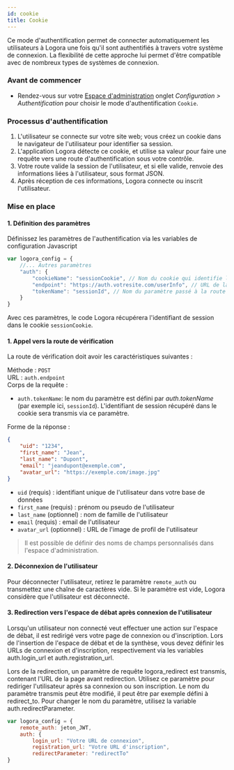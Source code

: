 ```yaml
---
id: cookie
title: Cookie
---
```


Ce mode d'authentification permet de connecter automatiquement les utilisateurs à Logora une fois qu'il sont authentifiés à travers votre système de connexion. La flexibilité de cette approche lui permet d'être compatible avec de nombreux types de systèmes de connexion.

### Avant de commencer

- Rendez-vous sur votre [Espace d'administration](https://admin.logora.fr) onglet *Configuration > Authentification* pour choisir le mode d'authentification `Cookie`.  

### Processus d'authentification

1. L'utilisateur se connecte sur votre site web; vous créez un cookie dans le navigateur de l'utilisateur pour identifier sa session.
2. L'application Logora détecte ce cookie, et utilise sa valeur pour faire une requête vers une route d'authentification sous votre contrôle.
3. Votre route valide la session de l'utilisateur, et si elle valide, renvoie des informations liées à l'utilisateur, sous format JSON.
4. Après réception de ces informations, Logora connecte ou inscrit l'utilisateur.

### Mise en place

#### 1. Définition des paramètres

Définissez les paramètres de l'authentification via les variables de configuration Javascript
```javascript
var logora_config = {
	//... Autres paramètres
	"auth": {
		"cookieName": "sessionCookie", // Nom du cookie qui identifie la session de l'utilisateur
		"endpoint": "https://auth.votresite.com/userInfo", // URL de la route de vérification
		"tokenName": "sessionId", // Nom du paramètre passé à la route de vérification
	}
}
```

Avec ces paramètres, le code Logora récupérera l'identifiant de session dans le cookie `sessionCookie`.

#### 1. Appel vers la route de vérification

La route de vérification doit avoir les caractéristiques suivantes :

Méthode : `POST`  
URL : `auth.endpoint`  
Corps de la requête :
- `auth.tokenName`: le nom du paramètre est défini par *auth.tokenName* (par exemple ici, `sessionId`). L'identifiant de session récupéré dans le cookie sera transmis via ce paramètre.

Forme de la réponse :  
```json
{
	"uid": "1234",
	"first_name": "Jean",
	"last_name": "Dupont",
	"email": "jeandupont@exemple.com",
	"avatar_url": "https://exemple.com/image.jpg"
}
```

- `uid` (requis) : identifiant unique de l'utilisateur dans votre base de données
- `first_name` (requis) : prénom ou pseudo de l'utilisateur
- `last_name` (optionnel) : nom de famille de l'utilisateur
- `email` (requis) : email de l'utilisateur
- `avatar_url` (optionnel) : URL de l'image de profil de l'utilisateur

> Il est possible de définir des noms de champs personnalisés dans l'espace d'administration.

#### 2. Déconnexion de l'utilisateur

Pour déconnecter l'utilisateur, retirez le paramètre `remote_auth` ou transmettez une chaîne de caractères vide. Si le paramètre est vide, Logora considère que l'utilisateur est déconnecté.

#### 3. Redirection vers l'espace de débat après connexion de l'utilisateur

Lorsqu'un utilisateur non connecté veut effectuer une action sur l'espace de débat, il est redirigé vers votre page de connexion ou d'inscription. Lors de l'insertion de l'espace de débat et de la synthèse, vous devez définir les URLs de connexion et d'inscription, respectivement via les variables auth.login_url et auth.registration_url.

Lors de la redirection, un paramètre de requête logora_redirect est transmis, contenant l'URL de la page avant redirection. Utilisez ce paramètre pour rediriger l'utilisateur après sa connexion ou son inscription. Le nom du paramètre transmis peut être modifié, il peut être par exemple défini à redirect_to. Pour changer le nom du paramètre, utilisez la variable auth.redirectParameter.

```javascript
var logora_config = {
    remote_auth: jeton_JWT,
    auth: {
        login_url: "Votre URL de connexion",
        registration_url: "Votre URL d'inscription",
        redirectParameter: "redirectTo"
}
```